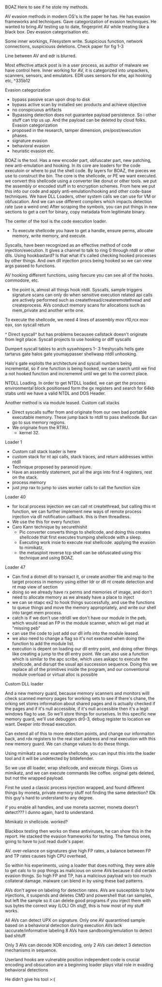 
BOAZ 
Here to see if he stole my methods.

AV evasion methods in modern OS's is the paper he has. 
He has evasion frameworks and techniques. Gave categorization of evasion techniques. 
He wanted to bring AV testing up to date, fingerprint AV while treating like a black box.
Dev evasion categorisation etc.

Some inner workings, Filesystem write. Suspicious function, network connections, suspiciouss deletions. 
Check paper for fig 1-3

Line between AV and edr is blurred. 

Most effective attack post is in a user process, as author of malware we have control here. 
Inner working for AV, it is categorized into unpackers, scanners, sensors, and emulators.  EDR uses sensors for etw, api hooking etc,  ^335b12

Evasion categorization
- bypass passive scan upon drop to disk
- bypass active scan by installed sec products and achieve objective
- no conspicuous artifacts
- Bypassing detection does not guarantee payload persistence. So i other stuff can trip us up. And the payload can be deleted by cloud folks. 
Evasion categorization
- proposed in the research,  tamper dimension, pre/post/execution phases.
- signature evasion
- behavioral evasion
- heuristic evasion etc.

BOAZ is the tool.
Has a new encoder part, obfuscater part, new patching, new anti-emulation and hooking.  In its core are loaders for the code executoin or where to put the shell code. 
By layers for BOAZ, the pieces we use to construct the bin.  The core is the shellcode, or PE we want executed. we convert this shellcode using a converter like donut or other tools. we put the assembly or encoded stuff in to encryption schemes.  From here we put this into our code and apply anti-emulation/hooking and other code-base techniques.  We have DLL Loaders, other system calls we can use for VM or obfuscation.  And we can use different compilers which impacts detection rate (use a weird one)
After scraping the symbols, you can put things in new sections to get a cert for binary, copy metadata from legitimate binary. 

The center of the tool is the code execution loader.
- To execute shellcode you have to get a handle, ensure perms, allocate memory, write memory, and execute.

Syscalls, have been recognized as an effective method of code injection/execution. It gives a channel to talk to ring 0 through ntdll or other dlls. 
Using hookbastard? Is that what it's called checking hooked processes by other things. And own dll injection procs being hooked so we can view args passed to functions. 

AV hooking different functions, using fsecure you can see all of the hooks. commodore, etc. 
- the point is, almost all things hook ntdll.
Syscalls, sample triggers signature scans can only do when sensitive execution related api calls are actively performed such as createthread/createremotethread and createprocess. AVs conduct memory scans for allocations such as mem_private and another write one. 

To execute the shellcode, we need 4 lines of assembly
mov r10,rcx
mov eax, ssn
syscall
return

^ Direct syscall^
but has problems becausee callstack doesn't originate from legit place. 
Syscall projects to use hooking or diff syscalls

Dumpert
syscall tables to arch
syswhispers 1- 3
freshycalls
hells gate tartarus gate halos gate
youmaypasser
shellwasp
ntdll unhooking. 

Halo's gate exploits the architecture and syscall numbers being incremental, so if one function is being hooked, we can search until we find a not hooked function and incrememnt until we get to the correct place. 

NTDLL Loading. In order to get NTDLL loaded, we can get the process environmental block positionsed form the gx registers and search for 64kb stabs until we have a valid NTDL and DOS Header. 

Another method is via module leased. 
Custom call stacks
- Direct syscalls suffer from and originate from our own bad portable executable memory.  These jump back to ntdll to pass shellcode.  But can go to sus memory regions. 
- We originate from the RTRU. 
	- kernel 32. 

Loader 1
- Custom call stack loader is here
- custom stack for nt api calls, stack traces, and return addresses within ntdll
- Technique proposed by paranoid injure. 
- Have an assembly statement, put all the args into first 4 registers, rest on the stack. 
- process memory
- just jmp rax to jump to 
uses worker calls to call the function size

Loader 40
- for local process injection we can call nt createthread, but calling this nt function, we can further implement new ways of remote process injection via dll notification callback. this is then threadless.
- We use the this for every function 
- Caro Kann technique by securethishit
	- Pic converter converts things to shellcode, and doing this creates shellcode that first executes trumping shellcode with a sleep. 
	- Executing work insie to execute real shellcode. applying the evasion to mimikatz, 
	- the metasploit reverse tcp shell can be obfuscated using this technique and using BOAZ.

Loader 47
- Can find a dotnet dll to transact it, or create another file and map to the target process in memory using either ldr or dll nt create detection and nt map view of section
- doing so we already have rx perms and memories of image, and don't need to allocate memory as we already have a place to inject
- we can se ntapc ex2 to hook things successfully, and use the functions to queue things and move the memory appropriately, and write our shell into target mem process.
- catch is if we don't use rdrldll we don't have our module in the peb, which would read an FP in the module scanner, which wil get mad at "missing peb"
- can use the code to just add our dll info into the module leased. 
- we also need to change a flag so it's not executed when doing the function to add the module list. 
- execution is depent on loading our dll entry point, and doing other things like creating a jump to the dll entry point.  We can also use a function which is similar to the apc scribe, which uses askapc to execute the shellcode, and disrupt the usual api succession sequence.  Doing this we replace all of the primitives inside the program, and our conventional module overload or virtual alloc is possible

Custom DLL loader 

And a new memory guard, because memory scanners and monitors willl check scanned memory pages for working sets to see if there's chane, the orking set stores information about shared pages and is actually checked if the pages and if it's null accessible, if it's null accessible then it's a legit windows flag to use. 
So we'll store things for ourselves. 
In this specific new memory guard, we'll use debuggers dr0-3, debug register to location we want. Deeper into thread execution. 

Can extend all of this to more detection points, and change our informaiton back, and rdx registers to the real start address and real execution with this new memory guard.  We can change values to do these things. 

Using mimikatz as our example shellcode, you can input this into the loader tool and it will be undetected by bitdefender. 

So we use dll loader, wrap shellcode, and execute things. Gives us mimikatz, and we can execute commands like coffee. original gets deleted, but not the wrapped payload. 

First he used a classic process injection wrapped, and found different things by moneta, private memory stuff not finding the same detection? IDk this guy's hard to understand to any degree.

if you enable all handles, and use moneta sacnner, moneta doesn't detect??? I dunno again, hard to understand. 

Mimikatz in shellcode. worked?

Blackbox testing then works on these antiviruses, he can show this in the report. 
He stacked the evasion frameworks for testing.  The famous ones, going to have to just read dude's paper. 

AV. over-reliance on signatures give high FP rates,  a balance between FP and TP rates causes high CPU overhead, 

So within his experiments, using a loader that does nothing, they were able to get calc to to pop things as malicious on some AVs because it did certain evasion things. 
So high FP and TP, has a malicious payload w/o too much collateral damage. 
malware can blend in by using these bad patterns. 

AVs don't agree on labeling for detection rates. 
AVs are susceptible to byte injections, it suspends and deletes CMD and powershell that ran samples, but left the sample so it can delete good programs if you inject them with sus bytes the correct way (LOL)
Oh *stuff*, this is how most of my stuff works.

All AVs can detect UPX on signature. 
Only one AV quarantined sample based on a behavioral detection during execution
AVs lack iaccurate/informative labeling
8 AVs have sandboxing/emulation to detect bad shtuff

Only 3 AVs can decode XOR encoding, only 2 AVs can detect 3 detection mechanisms in 
sequence. 


Userland hooks are vulnerable
position independent code is crucial
encoding and obsucation are a beginning
loader plays vital role in evading behavioral detections

He didn't give his tool >:(